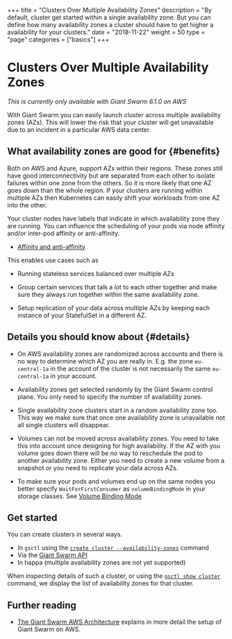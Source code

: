 +++
title = "Clusters Over Multiple Availability Zones"
description = "By default, cluster get started within a single availability zone. But you can define how many availability zones a cluster should have to get higher a availability for your clusters."
date = "2018-11-22"
weight = 50
type = "page"
categories = ["basics"]
+++

# Clusters Over Multiple Availability Zones

*This is currently only available with Giant Swarm 6.1.0 on AWS*

With Giant Swarm you can easily launch cluster across multiple availability zones (AZs). This will lower the risk that your cluster will get unavailable due to an incident in a particular AWS data center.

## What availability zones are good for {#benefits}

Both on AWS and Azure, support AZs within their regions. These zones still have good interconnectivity but are separated from each other to isolate failures within one zone from the others. So it is more likely that one AZ goes down than the whole region. If your clusters are running within multiple AZs then Kubernetes can easily shift your workloads from one AZ into the other.

Your cluster nodes have labels that indicate in which availability zone they are running. You can influence the scheduling of your pods via node affinity and/or inter-pod affinity or anti-affinity.

- [Affinity and anti-affinity](https://kubernetes.io/docs/concepts/configuration/assign-pod-node/#affinity-and-anti-affinity)

This enables use cases such as

- Running stateless services balanced over multiple AZs

- Group certain services that talk a lot to each other together and make sure they always run together within the same availability zone. 

- Setup replication of your data across multiple AZs by keeping each instance of your StatefulSet in a different AZ.

## Details you should know about {#details}

- On AWS availability zones are randomized across accounts and there is no way to determine which AZ you are really in. E.g. the zone `eu-central-1a` in the account of the cluster is not necessarily the same `eu-central-1a` in your account.

- Availability zones get selected randomly by the Giant Swarm control plane. You only need to specify the number of availability zones. 

- Single availability zone clusters start in a random availability zone too. This way we make sure that once one availability zone is unavailable not all single clusters will disappear.

- Volumes can not be moved across availability zones. You need to take this into account once designing for high availability. If the AZ with you volume goes down there will be no way to reschedule the pod to another availability zone. Either you need to create a new volume from a snapshot or you need to replicate your data across AZs.

- To make sure your pods and volumes end up on the same nodes you better specify `WaitForFirstConsumer` as `volumeBindingMode` in your storage classes. See [Volume Binding Mode](https://kubernetes.io/docs/concepts/storage/storage-classes/#volume-binding-mode)

## Get started

You can create clusters in several ways.

- In `gsctl` using the [`create cluster --availability-zones`](/reference/gsctl/create-cluster/) command
- Via the [Giant Swarm API](/api/#operation/addCluster)
- In happa (multiple availability zones are not yet supported)

When inspecting details of such a cluster, or using the [`gsctl show cluster`](/reference/gsctl/show-cluster/) command, we display the list of availability zones for that cluster.

## Further reading

- [The Giant Swarm AWS Architecture](/basics/aws-architecture/) explains in more detail the setup of Giant Swarm on AWS.
